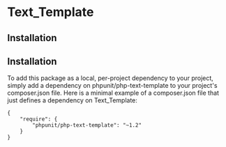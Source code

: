 # Text_Template

## Installation

## Installation

To add this package as a local, per-project dependency to your project, simply add a dependency on  phpunit/php-text-template  to your project's  composer.json  file. Here is a minimal example of a  composer.json  file that just defines a dependency on Text_Template:

    {
        "require": {
            "phpunit/php-text-template": "~1.2"
        }
    }


